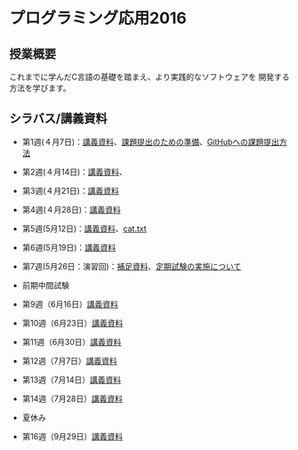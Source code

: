 # プログラミング応用2016

## 授業概要

これまでに学んだC言語の基礎を踏まえ、より実践的なソフトウェアを
開発する方法を学びます。

## シラバス/講義資料

* 第1週(４月7日)：[講義資料](https://www.dropbox.com/s/tt31ep29h483cas/lecture_week1.pdf?dl=0)、[課題提出のための準備](https://www.dropbox.com/s/l28umz7yue6r3uz/send_assignment.pdf?dl=0)、[GitHubへの課題提出方法](https://github.com/NIT-IBARAKI-Applied-Programming/syllabus/raw/master/week2/how2submit.txt)
* 第2週(４月14日)：[講義資料](https://github.com/NIT-IBARAKI-Applied-Programming/syllabus/raw/master/week2/lecture.pdf)、
* 第3週(４月21日)：[講義資料](https://github.com/NIT-IBARAKI-Applied-Programming/syllabus/raw/master/week3/lecture.pdf)
* 第4週(４月28日)：[講義資料](https://github.com/NIT-IBARAKI-Applied-Programming/syllabus/raw/master/week4/lecture.pdf)
* 第5週(5月12日)：[講義資料](https://github.com/NIT-IBARAKI-Applied-Programming/syllabus/raw/master/week5/lecture.pdf)、[cat.txt](https://github.com/NIT-IBARAKI-Applied-Programming/syllabus/raw/master/week5/cat.txt)
* 第6週(5月19日)：[講義資料](https://github.com/NIT-IBARAKI-Applied-Programming/syllabus/raw/master/week6/lecture.pdf)
* 第7週(5月26日：演習回)：[補足資料](https://github.com/NIT-IBARAKI-Applied-Programming/syllabus/raw/master/week7/lecture.pdf)、[定期試験の実施について](https://github.com/NIT-IBARAKI-Applied-Programming/syllabus/raw/master/week7/exam.pdf) 

* 前期中間試験

* 第9週（6月16日）[講義資料](https://github.com/NIT-IBARAKI-Applied-Programming/syllabus/raw/master/week9/lecture.pdf)
* 第10週（6月23日）[講義資料](https://github.com/NIT-IBARAKI-Applied-Programming/syllabus/raw/master/week10/lecture.pdf)
* 第11週（6月30日）[講義資料](https://github.com/NIT-IBARAKI-Applied-Programming/syllabus/raw/master/week11/lecture.pdf)
* 第12週（7月7日）[講義資料](https://github.com/NIT-IBARAKI-Applied-Programming/syllabus/raw/master/week12/lecture.pdf)
* 第13週（7月14日）[講義資料](https://github.com/NIT-IBARAKI-Applied-Programming/syllabus/raw/master/week13/lecture.pdf)
* 第14週（7月28日）[講義資料](https://github.com/NIT-IBARAKI-Applied-Programming/syllabus/raw/master/week14/lecture.pdf)

* 夏休み

* 第16週（9月29日）[講義資料](https://github.com/NIT-IBARAKI-Applied-Programming/syllabus/raw/master/week16/lecture.pdf)
